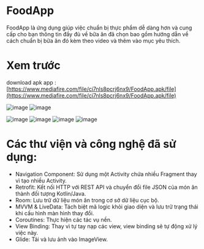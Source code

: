 # FoodApp

FoodApp là ứng dụng giúp việc chuẩn bị thực phẩm dễ dàng hơn và cung cấp cho bạn thông tin đầy đủ về bữa ăn đã chọn bao gồm hướng dẫn về cách chuẩn bị bữa ăn đó kèm theo video và thêm vào mục yêu thích.

# Xem trước
download apk app : [https://www.mediafire.com/file/ci7nls8pcrj6nx9/FoodApp.apk/file](https://www.mediafire.com/file/ci7nls8pcrj6nx9/FoodApp.apk/file)

![image](https://github.com/user-attachments/assets/48245f99-b650-4619-b79a-6a161970a0e7)
![image](https://github.com/user-attachments/assets/fd5c6800-c37b-4862-8202-59c31ae09974)

![image](https://github.com/user-attachments/assets/5e0f63ad-42b8-4c64-b8a2-440f7bbfe5a8)
![image](https://github.com/user-attachments/assets/ee789108-8d12-4d29-8b6d-e79925c65de4)
![image](https://github.com/user-attachments/assets/37c319d0-7ccc-4797-8767-b8ba7debed76)
![image](https://github.com/user-attachments/assets/79a28067-0aaa-40b2-ab0b-90971fe785a6)

# Các thư viện và công nghệ đã sử dụng:

- Navigation Component: Sử dụng một Activity chứa nhiều Fragment thay vì tạo nhiều Activity.
- Retrofit: Kết nối HTTP với REST API và chuyển đổi file JSON của món ăn thành đối tượng Kotlin/Java.
- Room: Lưu trữ dữ liệu món ăn trong cơ sở dữ liệu cục bộ.
- MVVM & LiveData: Tách biệt mã logic khỏi giao diện và lưu trữ trạng thái khi cấu hình màn hình thay đổi.
- Coroutines: Thực hiện các tác vụ nền.
- View Binding: Thay vì tự tay nạp các view, view binding sẽ tự động xử lý việc này.
- Glide: Tải và lưu ảnh vào ImageView.










